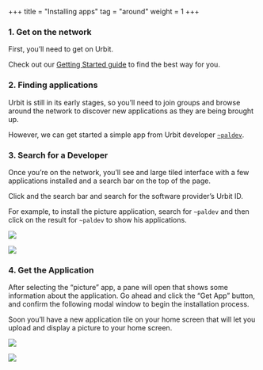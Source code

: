 +++
title = "Installing apps"
tag = "around"
weight = 1
+++

### 1. Get on the network

First, you’ll need to get on Urbit.

Check out our [Getting Started guide](https://urbit.org/install) to find the best way for you.

### 2. Finding applications

Urbit is still in its early stages, so you’ll need to join groups and browse around the network to discover new applications as they are being brought up.

However, we can get started a simple app from Urbit developer [`~paldev`](/ids/~paldev).

### 3. Search for a Developer

Once you’re on the network, you’ll see and large tiled interface with a few applications installed and a search bar on the top of the page.

Click and the search bar and search for the software provider’s Urbit ID.

For example, to install the picture application, search for `~paldev` and then click on the result for `~paldev` to show his applications.

![](https://media.urbit.org/site/additional-guides/Installing-apps-1.jpg)

![](https://media.urbit.org/site/additional-guides/Installing-apps-2.jpg)

### 4. Get the Application

After selecting the “picture” app, a pane will open that shows some information about the application. Go ahead and click the “Get App” button, and confirm the following modal window to begin the installation process.

Soon you’ll have a new application tile on your home screen that will let you upload and display a picture to your home screen.

![](https://media.urbit.org/site/additional-guides/Installing-apps-3.jpg)

![](https://media.urbit.org/site/additional-guides/Installing-apps-4.jpg)

